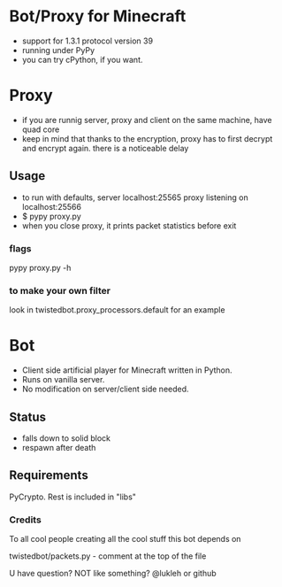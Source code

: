 Bot/Proxy for Minecraft
=======================
- support for 1.3.1 protocol version 39
- running under PyPy
- you can try cPython, if you want.

Proxy
=====
- if you are runnig server, proxy and client on the same machine, have quad core
- keep in mind that thanks to the encryption, proxy has to first decrypt and encrypt again. there is a noticeable delay

Usage
-----
- to run with defaults, server localhost:25565 proxy listening on localhost:25566
- $ pypy proxy.py
- when you close proxy, it prints packet statistics before exit

### flags
pypy proxy.py -h

### to make your own filter
look in twistedbot.proxy_processors.default for an example

Bot
===
- Client side artificial player for Minecraft written in Python. 
- Runs on vanilla server. 
- No modification on server/client side needed.

Status
------
- falls down to solid block
- respawn after death

Requirements
------------
PyCrypto. Rest is included in "libs"


### Credits
To all cool people creating all the cool stuff this bot depends on

twistedbot/packets.py - comment at the top of the file

U have question? NOT like something? @lukleh or github
